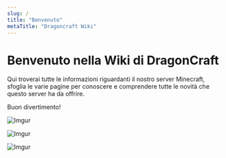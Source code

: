 ```yaml
---
slug: /
title: "Benvenuto"
metaTitle: "Dragoncraft Wiki"
---
```


# Benvenuto nella Wiki di DragonCraft

Qui troverai tutte le informazioni riguardanti il nostro server Minecraft, sfoglia le varie pagine per conoscere e comprendere tutte le novità che questo server ha da offrire.

Buon divertimento!

![Imgur](https://imgur.com/fhtXyj8.png)

![Imgur](https://imgur.com/YrBhbIr.png)

![Imgur](https://imgur.com/3iup6JT.png)
